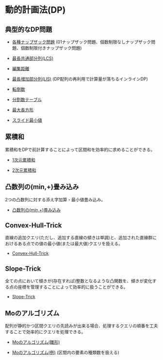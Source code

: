 # 動的計画法(DP)

## 典型的なDP問題

- [各種ナップザック問題](Knapsack.hpp) (01ナップザック問題、個数制限なしナップザック問題、個数制限付きナップザック問題)

- [最長共通部分列(LCS)](Longest_Common_Subsequence.hpp)

- [編集距離](Edit_Distance.hpp)

- [最長増加部分列(LIS)](Longest_Increasing_Subsequence.hpp) (DP配列の再利用で計算量が落ちるインラインDP)

- [転倒数](Inversion_Number.hpp)

- [分割数テーブル](Partition_Number.hpp)

- [最大長方形](Largest_Rectangle.hpp)

- [スライド最小値](Slide_Min.hpp)

## 累積和

累積和をDPで前計算することによって区間和を効率的に求めることができる。

- [1次元累積和](Cumulative_Sum_1D.hpp)

- [2次元累積和](Cumulative_Sum_2D.hpp)

## 凸数列の(min,+)畳み込み

2つの凸数列に対する添え字加算・最小値畳み込み。

- [凸数列の(min,+)畳み込み](Concave_Min_Plus_Convolution.hpp)

## Convex-Hull-Trick

直線の追加クエリ(ただし、追加する直線の傾きは単調)と、追加された直線群におけるある点での値の最小値(または最大値)クエリを扱える。

- [Convex-Hull-Trick](Convex_Hull_Trick.hpp)

## Slope-Trick

全ての点において傾きが(存在すれば)整数となるような凸関数を、傾きが変化する点の座標を管理することによって効率的に扱うことができる。

- [Slope-Trick](Slope_Trick.hpp)

## Moのアルゴリズム

配列が静的かつ区間クエリの先読みが出来る場合、処理するクエリの順番を工夫することで効率的にクエリを処理できる。

- [Moのアルゴリズム(雛形)](Mo_Template.hpp)

- [Moのアルゴリズム(例)](Mo_Example.hpp) (区間内の要素の種類数を扱える)
